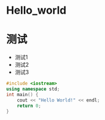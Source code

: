 # Hello_world


# 测试

- 测试1
- 测试2
- 测试3

```c++
#include <iostream>
using namespace std;
int main() {
    cout << "Hello World!" << endl;
    return 0;
}
```


